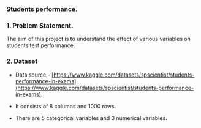 ### Students performance.

### 1. Problem Statement.

The aim of this project is to understand the effect of various variables on students test performance.

### 2. Dataset

* Data source - [https://www.kaggle.com/datasets/spscientist/students-performance-in-exams](https://www.kaggle.com/datasets/spscientist/students-performance-in-exams).

* It consists of 8 columns and 1000 rows.

* There are 5 categorical variables and 3 numerical variables.


